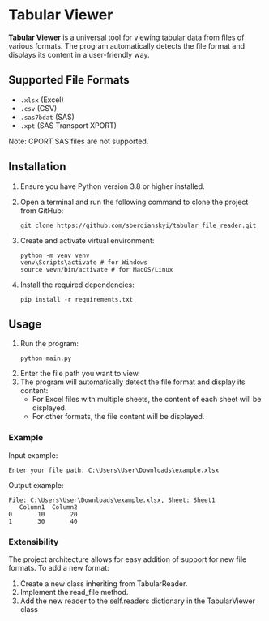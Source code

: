 # Tabular Viewer

**Tabular Viewer** is a universal tool for viewing tabular data from files of various formats. The program automatically detects the file format and displays its content in a user-friendly way.

## Supported File Formats
- `.xlsx` (Excel)
- `.csv` (CSV)
- `.sas7bdat` (SAS)
- `.xpt` (SAS Transport XPORT)

Note: CPORT SAS files are not supported.

## Installation

1. Ensure you have Python version 3.8 or higher installed.
2. Open a terminal and run the following command to clone the project from GitHub:
   ```shell
   git clone https://github.com/sberdianskyi/tabular_file_reader.git
   ```   
3. Create and activate virtual environment:

   ```shell
   python -m venv venv
   venv\Scripts\activate # for Windows
   source vevn/bin/activate # for MacOS/Linux
   ```

4. Install the required dependencies:
   ```shell
   pip install -r requirements.txt
    ```

## Usage

1. Run the program:
   ```shell
   python main.py
    ```
2. Enter the file path you want to view.
3. The program will automatically detect the file format and display its content:
   * For Excel files with multiple sheets, the content of each sheet will be displayed.
   * For other formats, the file content will be displayed.

### Example

Input example:
```
Enter your file path: C:\Users\User\Downloads\example.xlsx
```

Output example:
```
File: C:\Users\User\Downloads\example.xlsx, Sheet: Sheet1
   Column1  Column2
0       10       20
1       30       40
```

### Extensibility
The project architecture allows for easy addition of support for new file formats. To add a new format:


1. Create a new class inheriting from TabularReader.
2. Implement the read_file method.
3. Add the new reader to the self.readers dictionary in the TabularViewer class
